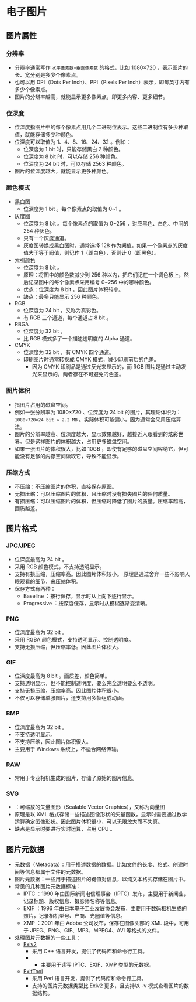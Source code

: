 # 电子图片

## 图片属性

### 分辨率

- 分辨率通常写作 `水平像素数×垂直像素数` 的格式，比如 1080×720 ，表示图片的长、宽分别是多少个像素点。
- 也可以用 DPI（Dots Per Inch）、PPI（Pixels Per Inch）表示，即每英寸内有多少个像素点。
- 图片的分辨率越高，就能显示更多像素点，即更多内容、更多细节。

### 位深度

- 位深度指图片中的每个像素点用几个二进制位表示。这些二进制位有多少种取值，就能存储多少种颜色。
- 位深度可以取值为 1、4、8、16、24、32 。例如：
  - 位深度为 1 bit 时，只能存储黑白 2 种颜色。
  - 位深度为 8 bit 时，可以存储 256 种颜色。
  - 位深度为 24 bit 时，可以存储 2563 种颜色。
- 图片的位深度越大，就能显示更多种颜色。

### 颜色模式

- 黑白图
  - 位深度为 1 bit 。每个像素点的取值为 0~1 。
- 灰度图
  - 位深度为 8 bit 。每个像素点的取值为 0~256 ，对应黑色、白色、中间的 254 种灰色。
  - 只有一个灰度通道。
  - 灰度图转换成黑白图时，通常选择 128 作为阙值，如果一个像素点的灰度值大于等于阙值，则记作 1（即白色），否则计 0（即黑色）。
- 索引颜色
  - 位深度为 8 bit 。
  - 原理：将图中的颜色数减少到 256 种以内，把它们记在一个调色板上，然后记录图中的每个像素点采用编号 0~256 中的哪种颜色。
  - 优点：位深度为 8 bit ，因此图片体积较小。
  - 缺点：最多只能显示 256 种颜色。
- RGB
  - 位深度为 24 bit ，又称为真彩色。
  - 有 RGB 三个通道，每个通道占 8 bit 。
- RBGA
  - 位深度为 32 bit 。
  - 比 RGB 模式多了一个描述透明度的 Alpha 通道。
- CMYK
  - 位深度为 32 bit ，有 CMYK 四个通道。
  - 印刷图片时通常转换成 CMYK 模式，减少印刷前后的色差。
    - 因为 CMYK 印刷品是通过反光来显示的，而 RGB 图片是通过主动发光来显示的，两者存在不可避免的色差。

### 图片体积

- 指图片占用的磁盘空间。
- 例如一张分辨率为 1080×720 、位深度为 24 bit 的图片，其理论体积为：`1080×720×24 bit ≈ 2.2 MB` 。实际体积可能偏小，因为通常会采用压缩算法。
- 图片的分辨率越高、位深度越大，显示效果越好，越接近人眼看到的炫彩世界。但是这样图片的体积越大，占用更多磁盘空间。
- 如果一张图片的体积很大，比如 10GB ，即使有足够的磁盘空间容纳它，但可能没有足够的内存空间读取它，导致不能显示。

### 压缩方式

- 不压缩：不压缩图片的体积，直接保存原图。
- 无损压缩：可以压缩图片的体积，且压缩时没有损失图片的任何质量。
- 有损压缩：可以压缩图片的体积，但压缩时降低了图片的质量。压缩率越高，画质越差。

## 图片格式

### JPG/JPEG

- 位深度最高为 24 bit 。
- 采用 RGB 颜色模式，不支持透明显示。
- 支持有损压缩，压缩率高。因此图片体积较小。
  原理是通过舍弃一些不影响人眼观看的细节，来压缩体积。
- 保存方式有两种：
  - Baseline    ：按行保存，显示时从上向下逐行显示。
  - Progressive ：按深度保存，显示时从模糊逐渐变清晰。

### PNG

- 位深度最高为 32 bit 。
- 采用 RGBA 颜色模式，支持透明显示、控制透明度。
- 支持无损压缩，但压缩率低。因此图片体积大。

### GIF

- 位深度最高为 8 bit 。画质差，颜色简单。
- 支持透明显示，但不能控制透明度，要么完全透明要么不透明。
- 支持无损压缩，压缩率高。因此图片体积很小。
- 不仅可以存储单张图片，还支持用多帧组成动画。

### BMP

- 位深度最高为 32 bit 。
- 不支持透明显示。
- 不支持压缩，因此图片体积很大。
- 主要用于 Windows 系统上，不适合网络传输。

### RAW

- 常用于专业相机生成的图片，存储了原始的图片信息。

### SVG

- ：可缩放的矢量图形（Scalable Vector Graphics），又称为向量图
- 原理是以 XML 格式存储一些描述图像形状的矢量函数，显示时需要通过数学运算确定图像形状。因此图片体积很小，可以无限放大而不失真。
- 缺点是显示时要进行实时运算，占用 CPU 。

## 图片元数据

- 元数据（Metadata）：用于描述数据的数据。比如文件的长度、格式、创建时间等信息都属于文件的元数据。
- 图片元数据：一些用于描述图片的键值对信息，以纯文本格式存储在图片中。
- 常见的几种图片元数据标准：
  - IPTC ：1990 年由国际新闻电信理事会（IPTC）发布，主要用于新闻业，记录标题、版权信息、摄影师名称等信息。
  - EXIF ：1996 年由日本电子工业发展协会发布，主要用于数码相机生成的照片，记录相机型号、产商、光圈值等信息。
  - XMP ：2001 年由 Adobe 公司发布，保存在图像头部的 XML 段中，可用于 JPEG、PNG、GIF、MP3、MPEG4、AVI 等格式的文件。
- 处理图片元数据的一些工具：
  - [Exiv2](https://exiv2.org/)
    - 采用 C++ 语言开发，提供了代码库和命令行工具。
    - - 主要用于读写 IPTC、EXIF、XMP 类型的元数据。
  - [ExifTool](https://exiftool.org/)
    - 采用 Perl 语言开发，提供了代码库和命令行工具。
    - 支持的图片元数据类型比 Exiv2 更多，且支持以 -v 模式查看图片的数据结构。
